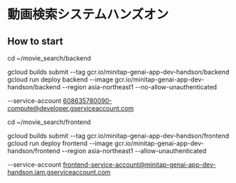 # 動画検索システムハンズオン

## How to start

cd ~/movie_search/backend

gcloud builds submit --tag gcr.io/minitap-genai-app-dev-handson/backend
gcloud run deploy backend --image gcr.io/minitap-genai-app-dev-handson/backend --region asia-northeast1 --no-allow-unauthenticated 

--service-account 608635780090-compute@developer.gserviceaccount.com

cd ~/movie_search/frontend

gcloud builds submit --tag gcr.io/minitap-genai-app-dev-handson/frontend
gcloud run deploy frontend --image gcr.io/minitap-genai-app-dev-handson/frontend --region asia-northeast1 --allow-unauthenticated 

--service-account frontend-service-account@minitap-genai-app-dev-handson.iam.gserviceaccount.com

